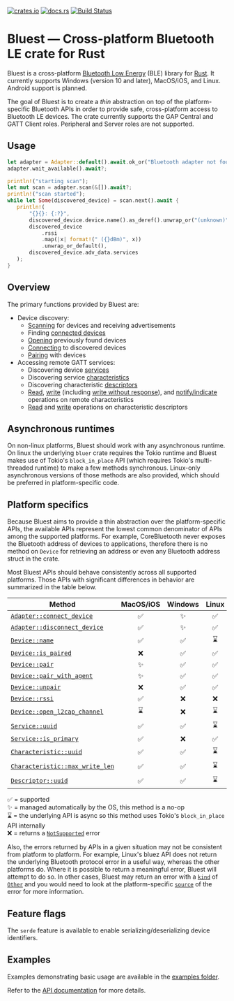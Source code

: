 [![crates.io][crates-badge]][crates-url] [![docs.rs][docs-badge]][docs-url]
[![Build Status][actions-badge]][actions-url]

[crates-badge]: https://img.shields.io/crates/v/bluest
[crates-url]: https://crates.io/crates/bluest
[docs-badge]: https://docs.rs/bluest/badge.svg
[docs-url]: https://docs.rs/bluest
[actions-badge]: https://github.com/alexmoon/bluest/workflows/CI/badge.svg
[actions-url]: https://github.com/alexmoon/bluest/actions?query=workflow%3ACI+branch%3Amain

# Bluest — Cross-platform Bluetooth LE crate for Rust

<!-- cargo-rdme start -->

Bluest is a cross-platform [Bluetooth Low Energy] (BLE) library for [Rust]. It
currently supports Windows (version 10 and later), MacOS/iOS, and Linux. Android
support is planned.

The goal of Bluest is to create a _thin_ abstraction on top of the
platform-specific Bluetooth APIs in order to provide safe, cross-platform access
to Bluetooth LE devices. The crate currently supports the GAP Central and GATT
Client roles. Peripheral and Server roles are not supported.

[Rust]: https://www.rust-lang.org/
[Bluetooth Low Energy]: https://www.bluetooth.com/specifications/specs/

## Usage

```rust
let adapter = Adapter::default().await.ok_or("Bluetooth adapter not found")?;
adapter.wait_available().await?;

println!("starting scan");
let mut scan = adapter.scan(&[]).await?;
println!("scan started");
while let Some(discovered_device) = scan.next().await {
   println!(
       "{}{}: {:?}",
       discovered_device.device.name().as_deref().unwrap_or("(unknown)"),
       discovered_device
           .rssi
           .map(|x| format!(" ({}dBm)", x))
           .unwrap_or_default(),
       discovered_device.adv_data.services
   );
}
```

## Overview

The primary functions provided by Bluest are:

- Device discovery:
  - [Scanning][Adapter::scan] for devices and receiving advertisements
  - Finding [connected devices][Adapter::connected_devices]
  - [Opening][Adapter::open_device] previously found devices
  - [Connecting][Adapter::connect_device] to discovered devices
  - [Pairing][Device::pair] with devices
- Accessing remote GATT services:
  - Discovering device [services][Device::discover_services]
  - Discovering service [characteristics][Service::discover_characteristics]
  - Discovering characteristic
    [descriptors][Characteristic::discover_descriptors]
  - [Read][Characteristic::read], [write][Characteristic::write] (including
    [write without response][Characteristic::write_without_response]), and
    [notify/indicate][Characteristic::notify] operations on remote
    characteristics
  - [Read][Descriptor::read] and [write][Descriptor::write] operations on
    characteristic descriptors

## Asynchronous runtimes

On non-linux platforms, Bluest should work with any asynchronous runtime. On
linux the underlying `bluer` crate requires the Tokio runtime and Bluest makes
use of Tokio's `block_in_place` API (which requires Tokio's multi-threaded
runtime) to make a few methods synchronous. Linux-only asynchronous versions of
those methods are also provided, which should be preferred in platform-specific
code.

## Platform specifics

Because Bluest aims to provide a thin abstraction over the platform-specific
APIs, the available APIs represent the lowest common denominator of APIs among
the supported platforms. For example, CoreBluetooth never exposes the Bluetooth
address of devices to applications, therefore there is no method on `Device` for
retrieving an address or even any Bluetooth address struct in the crate.

Most Bluest APIs should behave consistently across all supported platforms.
Those APIs with significant differences in behavior are summarized in the table
below.

| Method                                                           | MacOS/iOS | Windows | Linux |
| ---------------------------------------------------------------- | :-------: | :-----: | :---: |
| [`Adapter::connect_device`][Adapter::connect_device]             |    ✅     |   ✨    |  ✅   |
| [`Adapter::disconnect_device`][Adapter::disconnect_device]       |    ✅     |   ✨    |  ✅   |
| [`Device::name`][Device::name]                                   |    ✅     |   ✅    |  ⌛️   |
| [`Device::is_paired`][Device::is_paired]                         |    ❌     |   ✅    |  ✅   |
| [`Device::pair`][Device::pair]                                   |    ✨     |   ✅    |  ✅   |
| [`Device::pair_with_agent`][Device::pair_with_agent]             |    ✨     |   ✅    |  ✅   |
| [`Device::unpair`][Device::unpair]                               |    ❌     |   ✅    |  ✅   |
| [`Device::rssi`][Device::rssi]                                   |    ✅     |   ❌    |  ❌   |
| [`Device::open_l2cap_channel`][Device::open_l2cap_channel]       |    ⌛️     |   ❌    |  ⌛️   |
| [`Service::uuid`][Service::uuid]                                 |    ✅     |   ✅    |  ⌛️   |
| [`Service::is_primary`][Service::is_primary]                     |    ✅     |   ❌    |  ✅   |
| [`Characteristic::uuid`][Characteristic::uuid]                   |    ✅     |   ✅    |  ⌛️   |
| [`Characteristic::max_write_len`][Characteristic::max_write_len] |    ✅     |   ✅    |  ⌛️   |
| [`Descriptor::uuid`][Descriptor::uuid]                           |    ✅     |   ✅    |  ⌛️   |

✅ = supported\
✨ = managed automatically by the OS, this method is a no-op\
⌛️ = the underlying API is async so this method uses Tokio's `block_in_place`
API internally\
❌ = returns a [`NotSupported`][error::ErrorKind::NotSupported] error

Also, the errors returned by APIs in a given situation may not be consistent
from platform to platform. For example, Linux's bluez API does not return the
underlying Bluetooth protocol error in a useful way, whereas the other platforms
do. Where it is possible to return a meaningful error, Bluest will attempt to do
so. In other cases, Bluest may return an error with a [`kind`][Error::kind] of
[`Other`][error::ErrorKind::Other] and you would need to look at the
platform-specific [`source`][std::error::Error::source] of the error for more
information.

## Feature flags

The `serde` feature is available to enable serializing/deserializing device
identifiers.

## Examples

Examples demonstrating basic usage are available in the [examples folder].

[examples folder]: https://github.com/alexmoon/bluest/tree/master/bluest/examples

<!-- cargo-rdme end -->

Refer to the [API documentation] for more details.

[API documentation]: https://docs.rs/bluest
[Adapter::scan]: https://docs.rs/bluest/latest/bluest/struct.Adapter.html#method.scan
[Adapter::connected_devices]: https://docs.rs/bluest/latest/bluest/struct.Adapter.html#method.connected_devices
[Adapter::open_device]: https://docs.rs/bluest/latest/bluest/struct.Adapter.html#method.open_device
[Adapter::connect_device]: https://docs.rs/bluest/latest/bluest/struct.Adapter.html#method.connect_device
[Adapter::disconnect_device]: https://docs.rs/bluest/latest/bluest/struct.Adapter.html#method.disconnect_device
[Device::name]: https://docs.rs/bluest/latest/bluest/struct.Device.html#method.name
[Device::is_connected]: https://docs.rs/bluest/latest/bluest/struct.Device.html#method.is_connected
[Device::is_paired]: https://docs.rs/bluest/latest/bluest/struct.Device.html#method.is_paired
[Device::pair]: https://docs.rs/bluest/latest/bluest/struct.Device.html#method.pair
[Device::pair_with_agent]: https://docs.rs/bluest/latest/bluest/struct.Device.html#method.pair_with_agent
[Device::unpair]: https://docs.rs/bluest/latest/bluest/struct.Device.html#method.unpair
[Device::discover_services]: https://docs.rs/bluest/latest/bluest/struct.Device.html#method.discover_services
[Device::rssi]: https://docs.rs/bluest/latest/bluest/struct.Device.html#method.rssi
[Device::open_l2cap_channel]: https://docs.rs/bluest/latest/bluest/struct.Device.html#method.open_l2cap_channel
[Service::uuid]: https://docs.rs/bluest/latest/bluest/struct.Service.html#method.uuid
[Service::is_primary]: https://docs.rs/bluest/latest/bluest/struct.Service.html#method.is_primary
[Service::discover_characteristics]: https://docs.rs/bluest/latest/bluest/struct.Service.html#method.discover_characteristics
[Characteristic::uuid]: https://docs.rs/bluest/latest/bluest/struct.Characteristic.html#method.uuid
[Characteristic::properties]: https://docs.rs/bluest/latest/bluest/struct.Characteristic.html#method.properties
[Characteristic::discover_descriptors]: https://docs.rs/bluest/latest/bluest/struct.Characteristic.html#method.discover_descriptors
[Characteristic::read]: https://docs.rs/bluest/latest/bluest/struct.Characteristic.html#method.read
[Characteristic::write]: https://docs.rs/bluest/latest/bluest/struct.Characteristic.html#method.write
[Characteristic::write_without_response]: https://docs.rs/bluest/latest/bluest/struct.Characteristic.html#method.write_without_response
[Characteristic::max_write_len]: https://docs.rs/bluest/latest/bluest/struct.Characteristic.html#method.max_write_len
[Characteristic::notify]: https://docs.rs/bluest/latest/bluest/struct.Characteristic.html#method.notify
[Descriptor::uuid]: https://docs.rs/bluest/latest/bluest/struct.Descriptor.html#method.uuid
[Descriptor::read]: https://docs.rs/bluest/latest/bluest/struct.Descriptor.html#method.read
[Descriptor::write]: https://docs.rs/bluest/latest/bluest/struct.Descriptor.html#method.write
[Error::kind]: https://docs.rs/bluest/latest/bluest/error/struct.Error.html#method.kind
[error::ErrorKind::NotSupported]: https://docs.rs/bluest/latest/bluest/error/enum.ErrorKind.html#variant.NotSupported
[error::ErrorKind::Other]: https://docs.rs/bluest/latest/bluest/error/enum.ErrorKind.html#variant.Other
[std::error::Error::source]: https://doc.rust-lang.org/stable/std/error/trait.Error.html#method.source
